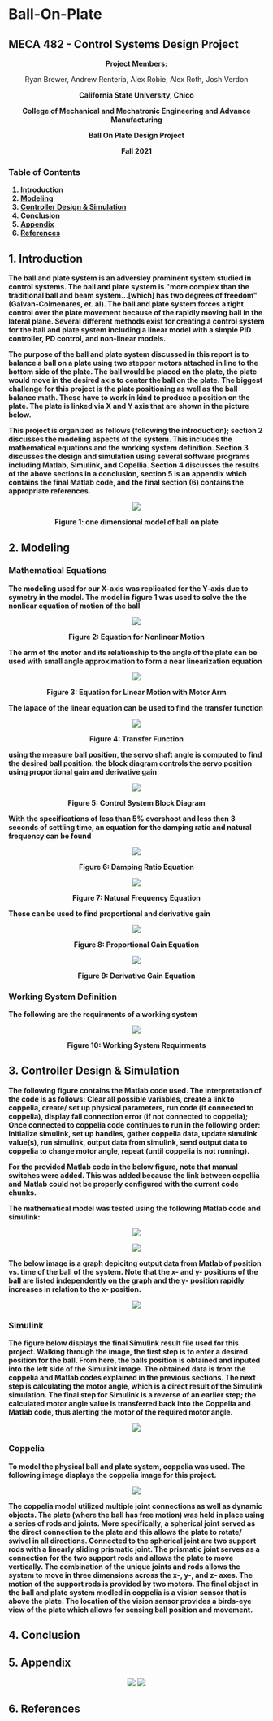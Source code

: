 # Ball-On-Plate
## MECA 482 - Control Systems Design Project

<p align="center"><b>Project Members: 
  </p>
<p align="center"></b> Ryan Brewer, Andrew Renteria, Alex Robie, Alex Roth, Josh Verdon
</p>
<p align="center"><b>California State University, Chico
  </p>
<p align="center"><b>College of Mechanical and Mechatronic Engineering and Advance Manufacturing
   </p>
<p align="center"><b>Ball On Plate Design Project
  </p>
<p align="center"><b> Fall 2021
   </p>
  
### Table of Contents
 1. [Introduction](#1-introduction)
 2. [Modeling](#2-modeling)
 3. [Controller Design & Simulation](#3-controller-design--simulation)
 4. [Conclusion](#4-conclusion)
 5. [Appendix](#5-appendix)
 6. [References](#6-references)
   
## 1. Introduction
The ball and plate system is an adversley prominent system studied in control systems. The ball and plate system is "more complex than the traditional ball and beam system...[which] has two degrees of freedom" (Galvan-Colmenares, et. al). The ball and plate system forces a tight control over the plate movement because of the rapidly moving ball in the lateral plane. Several different methods exist for creating a control system for the ball and plate system including a linear model with a simple PID controller, PD control, and non-linear models.    

The purpose of the ball and plate system discussed in this report is to balance a ball on a plate using two stepper motors attached in line to the bottom side of the plate. The ball would be placed on the plate, the plate would move in the desired axis to center the ball on the plate. The biggest challenge for this project is the plate positioning as well as the ball balance math. These have to work in kind to produce a position on the plate. The plate is linked via X and Y axis that are shown in the picture below.

This project is organized as follows (following the introduction); section 2 discusses the modeling aspects of the system. This includes the mathematical equations and the working system definition. Section 3 discusses the design and simulation using several software programs including Matlab, Simulink, and Copellia. Section 4 discusses the results of the above sections in a conclusion, section 5 is an appendix which contains the final Matlab code, and the final section (6) contains the appropriate references. 

<p align="center">
<img src="Images/Ball & Plate-1D.png">
<p align="center"><b>Figure 1: one dimensional model of ball on plate
 
## 2. Modeling
  ### Mathematical Equations
The modeling used for our X-axis was replicated for the Y-axis due to symetry in the model. The model in figure 1 was used to solve the the nonliear equation of motion of the ball
<p align="center">
<img src="Images/nonlinear.png">
<p align="center"><b>Figure 2: Equation for Nonlinear Motion 
 
  
The arm of the motor and its relationship to the angle of the plate can be used with small angle approximation to form a near linearization equation
<p align="center">
<img src="Images/LinearArm.png">
<p align="center"><b>Figure 3: Equation for Linear Motion with Motor Arm
  
The lapace of the linear equation can be used to find the transfer function 
<p align="center">
<img src="Images/TransferFunction.png">
<p align="center"><b>Figure 4: Transfer Function

using the measure ball position, the servo shaft angle is computed to find the desired ball position. the block diagram controls the servo position using proportional gain and derivative gain
<p align="center">
<img src="Images/Block Diagram.png">
<p align="center"><b>Figure 5: Control System Block Diagram
  
With the specifications of less than 5% overshoot and less then 3 seconds of settling time, an equation for the damping ratio and natural frequency can be found
<p align="center">
<img src="Images/Zeta.png">
<p align="center"><b>Figure 6: Damping Ratio Equation 
  
<p align="center">
<img src="Images/NatrualFrequency.png">
<p align="center"><b>Figure 7: Natural Frequency Equation
  
These can be used to find proportional and derivative gain
<p align="center">
<img src="Images/ProportionalGain.png">
<p align="center"><b>Figure 8: Proportional Gain Equation
<p align="center">
<img src="Images/DerivativeGain.png">
<p align="center"><b>Figure 9: Derivative Gain Equation

  
### Working System Definition
  
The following are the requirments of a working system
<p align="center">
<img src="Images/WorkingSystem.png">
<p align="center"><b>Figure 10: Working System Requirments
  

  
  
## 3. Controller Design & Simulation
  
The following figure contains the Matlab code used. 
The interpretation of the code is as follows:
Clear all possible variables, create a link to coppelia, create/ set up physical parameters, run code (if connected to coppelia), display fail connection error (if not connected to coppelia);
Once connected to coppelia code continues to run in the following order:
Initialize simulink, set up handles, gather coppelia data, update simulink value(s), run simulink, output data from simulink, send output data to coppelia to change motor angle, repeat (until coppelia is not running).
  
For the provided Matlab code in the below figure, note that manual switches were added. This was added because the link between copellia and Matlab could not be properly configured with the current code chunks.

The mathematical model was tested using the following Matlab code and simulink:
<p align="center">
  <img src="Images/Simulink Testing Code(1).png">
<p align="center">
  <img src="Images/Simulink Testing Code(2).png">

           
The below image is a graph depicitng output data from Matlab of position vs. time of the ball of the system. Note that the x- and y- positions of the ball are listed independently on the graph and the y- position rapidly increases in relation to the x- position.          
<p align="center">
  <img src="Images/Simulink Testing Graph.png">


### Simulink
  
The figure below displays the final Simulink result file used for this project. Walking through the image, the first step is to enter a desired position for the ball. From here, the balls position is obtained and inputed into the left side of the Simulink image. The obtained data is from the coppelia and Matlab codes explained in the previous sections. The next step is calculating the motor angle, which is a direct result of the Simulink simulation. The final step for Simulink is a reverse of an earlier step; the calculated motor angle value is transferred back into the Coppelia and Matlab code, thus alerting the motor of the required motor angle.
  
<p align="center">
  <img src="Images/Simulink Testing Diagram.png">
  
  
### Coppelia
  
To model the physical ball and plate system, coppelia was used. The following image displays the coppelia image for this project.

<p align="center">  
  <img src="Images/Ball and Plate Coppelia.png">

The coppelia model utilized multiple joint connections as well as dynamic objects. The plate (where the ball has free motion) was held in place using a series of rods and joints. More specifically, a spherical joint served as the direct connection to the plate and this allows the plate to rotate/ swivel in all directions. Connected to the spherical joint are two support rods with a linearly sliding prismatic joint. The prismatic joint serves as a connection for the two support rods and allows the plate to move vertically. The combination of the unique joints and rods allows the system to move in three dimensions across the x-, y-, and z- axes. The motion of the support rods is provided by two motors. The final object in the ball and plate system modled in coppelia is a vision sensor that is above the plate. The location of the vision sensor provides a birds-eye view of the plate which allows for sensing ball position and movement.

## 4. Conclusion

## 5. Appendix
  
<p align="center">
  <img src="Images/Final Matlab Simulation Code(1).png">
  <img src="Images/Final Matlab Simulation Code(2).png">
       
## 6. References
